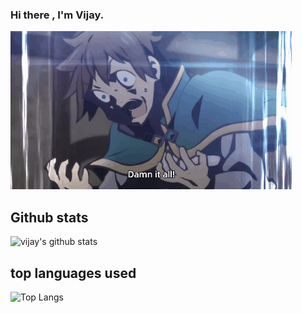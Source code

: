 ### Hi there , I'm Vijay.
![kazuma](https://github.com/Cinder-Binder/gifs/blob/master/1500815674_tumblr_om82z9x1z01w39871o1_500.gif)
## Github stats
![vijay's github stats](https://github-readme-stats.vercel.app/api?username=Cinder-Binder&show_icons=true&theme=chartreuse-dark)
## top languages used
![Top Langs](https://github-readme-stats.vercel.app/api/top-langs/?username=Cinder-Binder&layout=compact&theme=ayu-mirage)
<!--
**Cinder-Binder/CInder-Binder** is a ✨ _special_ ✨ repository because its `README.md` (this file) appears on your GitHub profile.



Here are some ideas to get you started:

- 🔭 I’m currently working on ...
- 🌱 I’m currently learning ...
- 👯 I’m looking to collaborate on ...
- 🤔 I’m looking for help with ...
- 💬 Ask me about ...
- 📫 How to reach me: ...
- 😄 Pronouns: ...
- ⚡ Fun fact: ...
-->
